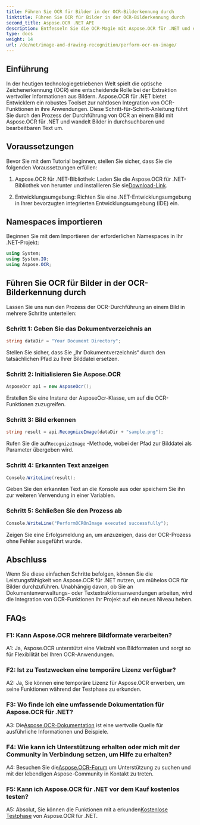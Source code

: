 ```yaml
---
title: Führen Sie OCR für Bilder in der OCR-Bilderkennung durch
linktitle: Führen Sie OCR für Bilder in der OCR-Bilderkennung durch
second_title: Aspose.OCR .NET API
description: Entfesseln Sie die OCR-Magie mit Aspose.OCR für .NET und extrahieren Sie mühelos Text aus Bildern. Entdecken Sie das Tutorial für eine nahtlose Integration.
type: docs
weight: 14
url: /de/net/image-and-drawing-recognition/perform-ocr-on-image/
---
```

## Einführung

In der heutigen technologiegetriebenen Welt spielt die optische Zeichenerkennung (OCR) eine entscheidende Rolle bei der Extraktion wertvoller Informationen aus Bildern. Aspose.OCR für .NET bietet Entwicklern ein robustes Toolset zur nahtlosen Integration von OCR-Funktionen in ihre Anwendungen. Diese Schritt-für-Schritt-Anleitung führt Sie durch den Prozess der Durchführung von OCR an einem Bild mit Aspose.OCR für .NET und wandelt Bilder in durchsuchbaren und bearbeitbaren Text um.

## Voraussetzungen

Bevor Sie mit dem Tutorial beginnen, stellen Sie sicher, dass Sie die folgenden Voraussetzungen erfüllen:

1.  Aspose.OCR für .NET-Bibliothek: Laden Sie die Aspose.OCR für .NET-Bibliothek von herunter und installieren Sie sie[Download-Link](https://releases.aspose.com/ocr/net/).

2. Entwicklungsumgebung: Richten Sie eine .NET-Entwicklungsumgebung in Ihrer bevorzugten integrierten Entwicklungsumgebung (IDE) ein.

## Namespaces importieren

Beginnen Sie mit dem Importieren der erforderlichen Namespaces in Ihr .NET-Projekt:

```csharp
using System;
using System.IO;
using Aspose.OCR;
```

## Führen Sie OCR für Bilder in der OCR-Bilderkennung durch

Lassen Sie uns nun den Prozess der OCR-Durchführung an einem Bild in mehrere Schritte unterteilen:

### Schritt 1: Geben Sie das Dokumentverzeichnis an

```csharp
string dataDir = "Your Document Directory";
```

Stellen Sie sicher, dass Sie „Ihr Dokumentverzeichnis“ durch den tatsächlichen Pfad zu Ihrer Bilddatei ersetzen.

### Schritt 2: Initialisieren Sie Aspose.OCR

```csharp
AsposeOcr api = new AsposeOcr();
```

Erstellen Sie eine Instanz der AsposeOcr-Klasse, um auf die OCR-Funktionen zuzugreifen.

### Schritt 3: Bild erkennen

```csharp
string result = api.RecognizeImage(dataDir + "sample.png");
```

 Rufen Sie die auf`RecognizeImage` -Methode, wobei der Pfad zur Bilddatei als Parameter übergeben wird.

### Schritt 4: Erkannten Text anzeigen

```csharp
Console.WriteLine(result);
```

Geben Sie den erkannten Text an die Konsole aus oder speichern Sie ihn zur weiteren Verwendung in einer Variablen.

### Schritt 5: Schließen Sie den Prozess ab

```csharp
Console.WriteLine("PerformOCROnImage executed successfully");
```

Zeigen Sie eine Erfolgsmeldung an, um anzuzeigen, dass der OCR-Prozess ohne Fehler ausgeführt wurde.

## Abschluss

Wenn Sie diese einfachen Schritte befolgen, können Sie die Leistungsfähigkeit von Aspose.OCR für .NET nutzen, um mühelos OCR für Bilder durchzuführen. Unabhängig davon, ob Sie an Dokumentenverwaltungs- oder Textextraktionsanwendungen arbeiten, wird die Integration von OCR-Funktionen Ihr Projekt auf ein neues Niveau heben.

## FAQs

### F1: Kann Aspose.OCR mehrere Bildformate verarbeiten?

A1: Ja, Aspose.OCR unterstützt eine Vielzahl von Bildformaten und sorgt so für Flexibilität bei Ihren OCR-Anwendungen.

### F2: Ist zu Testzwecken eine temporäre Lizenz verfügbar?

A2: Ja, Sie können eine temporäre Lizenz für Aspose.OCR erwerben, um seine Funktionen während der Testphase zu erkunden.

### F3: Wo finde ich eine umfassende Dokumentation für Aspose.OCR für .NET?

 A3: Die[Aspose.OCR-Dokumentation](https://reference.aspose.com/ocr/net/) ist eine wertvolle Quelle für ausführliche Informationen und Beispiele.

### F4: Wie kann ich Unterstützung erhalten oder mich mit der Community in Verbindung setzen, um Hilfe zu erhalten?

 A4: Besuchen Sie die[Aspose.OCR-Forum](https://forum.aspose.com/c/ocr/16) um Unterstützung zu suchen und mit der lebendigen Aspose-Community in Kontakt zu treten.

### F5: Kann ich Aspose.OCR für .NET vor dem Kauf kostenlos testen?

 A5: Absolut, Sie können die Funktionen mit a erkunden[Kostenlose Testphase](https://releases.aspose.com/) von Aspose.OCR für .NET.